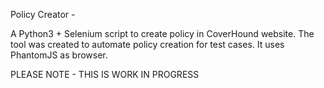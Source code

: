Policy Creator - 

A Python3 + Selenium script to create policy in CoverHound website. The tool was created to automate policy creation for test cases. It uses PhantomJS as browser.

PLEASE NOTE - THIS IS WORK IN PROGRESS
